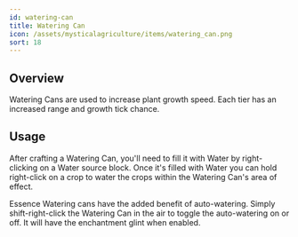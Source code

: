 ```yaml
---
id: watering-can
title: Watering Can
icon: /assets/mysticalagriculture/items/watering_can.png
sort: 18
---
```


## Overview

Watering Cans are used to increase plant growth speed. Each tier has an increased range and growth tick chance.

## Usage

After crafting a Watering Can, you'll need to fill it with Water by right-clicking on a Water source block. Once it's filled with Water you can hold right-click on a crop to water the crops within the Watering Can's area of effect.

Essence Watering cans have the added benefit of auto-watering. Simply shift-right-click the Watering Can in the air to toggle the auto-watering on or off. It will have the enchantment glint when enabled.
